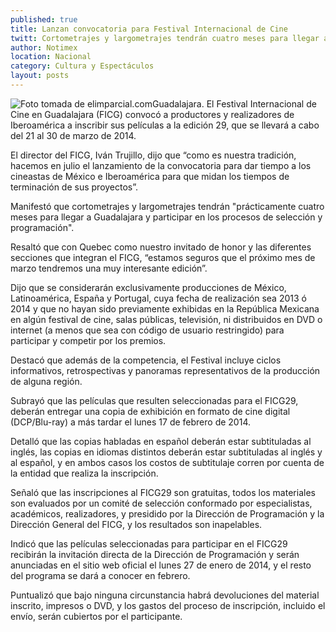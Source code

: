 ```yaml
---
published: true
title: Lanzan convocatoria para Festival Internacional de Cine
twitt: Cortometrajes y largometrajes tendrán cuatro meses para llegar a Guadalajara y participar en los procesos de selección y programación de la edición 29 del FICG.
author: Notimex
location: Nacional
category: Cultura y Espectáculos
layout: posts
---
```


![Foto tomada de elimparcial.com](http://i.imgur.com/yOUU8qHm.jpg)Guadalajara. El Festival Internacional de Cine en Guadalajara (FICG) convocó a productores y realizadores de Iberoamérica a inscribir sus películas a la edición 29, que se llevará a cabo del 21 al 30 de marzo de 2014.

El director del FICG, Iván Trujillo, dijo que “como es nuestra tradición, hacemos en julio el lanzamiento de la convocatoria para dar tiempo a los cineastas de México e Iberoamérica para que midan los tiempos de terminación de sus proyectos”.

Manifestó que cortometrajes y largometrajes tendrán "prácticamente cuatro meses para llegar a Guadalajara y participar en los procesos de selección y programación".

Resaltó que con Quebec como nuestro invitado de honor y las diferentes secciones que integran el FICG, “estamos seguros que el próximo mes de marzo tendremos una muy interesante edición”.

Dijo que se considerarán exclusivamente producciones de México, Latinoamérica, España y Portugal, cuya fecha de realización sea 2013 ó 2014 y que no hayan sido previamente exhibidas en la República Mexicana en algún festival de cine, salas públicas, televisión, ni distribuidos en DVD o internet (a menos que sea con código de usuario restringido) para participar y competir por los premios.

Destacó que además de la competencia, el Festival incluye ciclos informativos, retrospectivas y panoramas representativos de la producción de alguna región.

Subrayó que las películas que resulten seleccionadas para el FICG29, deberán entregar una copia de exhibición en formato de cine digital (DCP/Blu-ray) a más tardar el lunes 17 de febrero de 2014.

Detalló que las copias habladas en español deberán estar subtituladas al inglés, las copias en idiomas distintos deberán estar subtituladas al inglés y al español, y en ambos casos los costos de subtitulaje corren por cuenta de la entidad que realiza la inscripción.

Señaló que las inscripciones al FICG29 son gratuitas, todos los materiales son evaluados por un comité de selección conformado por especialistas, académicos, realizadores, y presidido por la Dirección de Programación y la Dirección General del FICG, y los resultados son inapelables.

Indicó que las películas seleccionadas para participar en el FICG29 recibirán la invitación directa de la Dirección de Programación y serán anunciadas en el sitio web oficial el lunes 27 de enero de 2014, y el resto del programa se dará a conocer en febrero.

Puntualizó que bajo ninguna circunstancia habrá devoluciones del material inscrito, impresos o DVD, y los gastos del proceso de inscripción, incluido el envío, serán cubiertos por el participante.
